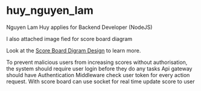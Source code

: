 # huy_nguyen_lam

Nguyen Lam Huy applies for Backend Developer (NodeJS)

I also attached image fied for score board diagram

Look at the [Score Board Digram Design](https://app.diagrams.net/#G1cJyN8tUm4Je1pvktSD3ikPj7W9VCXfUp#%7B%22pageId%22%3A%2274e2e168-ea6b-b213-b513-2b3c1d86103e%22%7D) to learn more.

To prevent malicious users from increasing scores without authorisation, the system should require user login before they do any tasks
Api gateway should have Authentication Middleware check user token for every action request.
With score board can use socket for real time update score to user
